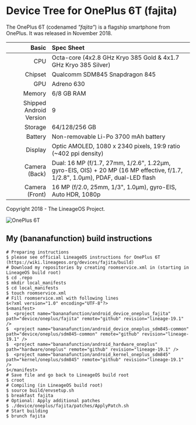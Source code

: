 # Device Tree for OnePlus 6T (fajita)

The OnePlus 6T (codenamed _"fajita"_) is a flagship smartphone from OnePlus.
It was released in November 2018.

| Basic                   | Spec Sheet                                                                                                                     |
| -----------------------:|:------------------------------------------------------------------------------------------------------------------------------ |
| CPU                     | Octa-core (4x2.8 GHz Kryo 385 Gold & 4x1.7 GHz Kryo 385 Silver)                                                                |
| Chipset                 | Qualcomm SDM845 Snapdragon 845                                                                                                 |
| GPU                     | Adreno 630                                                                                                                     |
| Memory                  | 6/8 GB RAM                                                                                                                     |
| Shipped Android Version | 9                                                                                                                              |
| Storage                 | 64/128/256 GB                                                                                                                  |
| Battery                 | Non-removable Li-Po 3700 mAh battery                                                                                           |
| Display                 | Optic AMOLED, 1080 x 2340 pixels, 19:9 ratio (~402 ppi density)                                                                |
| Camera (Back)           | Dual: 16 MP (f/1.7, 27mm, 1/2.6", 1.22µm, gyro-EIS, OIS) + 20 MP (16 MP effective, f/1.7, 1/2.8", 1.0µm), PDAF, dual-LED flash |
| Camera (Front)          | 16 MP (f/2.0, 25mm, 1/3", 1.0µm), gyro-EIS, Auto HDR, 1080p                                                                    |

Copyright 2018 - The LineageOS Project.

![OnePlus 6T](https://cdn2.gsmarena.com/vv/pics/oneplus/oneplus-6t-thunder-purple-1.jpg "OnePlus 6T")

## My (bananafunction) build instructions

```
# Preparing instructions
$ please see official LineageOS instructions for OnePlus 6T (https://wiki.lineageos.org/devices/fajita/build)
# Download my repositories by creating roomservice.xml in (starting in LineageOS build root)
$ cd .repo
$ mkdir local_manifests
$ cd local_manifests
$ touch roomservice.xml
# Fill roomservice.xml with following lines
$<?xml version="1.0" encoding="UTF-8"?>
$<manifest>
$  <project name="bananafunction/android_device_oneplus_fajita" path="device/oneplus/fajita" remote="github" revision="lineage-19.1" />
$  <project name="bananafunction/android_device_oneplus_sdm845-common" path="device/oneplus/sdm845-common" remote="github" revision="lineage-19.1" />
$  <project name="bananafunction/android_hardware_oneplus" path="hardware/oneplus" remote="github" revision="lineage-19.1" />
$  <project name="bananafunction/android_kernel_oneplus_sdm845" path="kernel/oneplus/sdm845" remote="github" revision="lineage-19.1" />
$</manifest>
# Save file and go back to LineageOS build root
$ croot
# Compiling (in LineageOS build root)
$ source build/envsetup.sh
$ breakfast fajita
# Optional: Apply additional patches
$ ./device/oneplus/fajita/patches/ApplyPatch.sh
# Start building
$ brunch fajita
```
